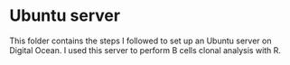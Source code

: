 # Ubuntu server

This folder contains the steps I followed to set up an Ubuntu server on Digital Ocean. I used this server to perform B cells clonal analysis with R.